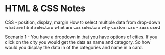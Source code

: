 # HTML & CSS Notes

CSS - position, display, margin
How to select multiple data from drop-down
what are html selectors
what are css selectors
why custom css - sass used

Scenario 1:- You have a dropdown in that you have options of cities. If you click on the city you would get the data as name and category. So how would you display the data in of the categories and name in a card.